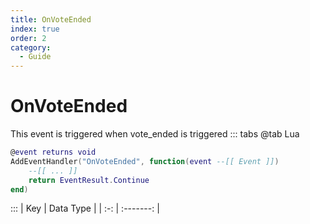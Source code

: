 ```yaml
---
title: OnVoteEnded
index: true
order: 2
category:
  - Guide
---
```


# OnVoteEnded
This event is triggered when vote_ended is triggered
::: tabs
@tab Lua
```lua
@event returns void
AddEventHandler("OnVoteEnded", function(event --[[ Event ]])
    --[[ ... ]]
    return EventResult.Continue
end)
```

:::
| Key | Data Type |
| :-: | :-------: |